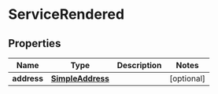 
# ServiceRendered

## Properties
Name | Type | Description | Notes
------------ | ------------- | ------------- | -------------
**address** | [**SimpleAddress**](SimpleAddress.md) |  |  [optional]




